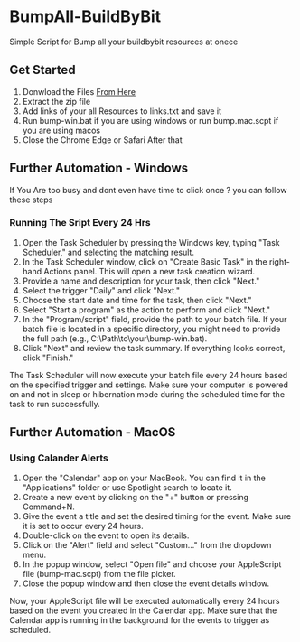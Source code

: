 # BumpAll-BuildByBit
Simple Script for Bump all your buildbybit resources at onece

## Get Started 
1. Donwload the Files [From Here](https://github.com/KASUNHapangama/BumpAll-BuildByBit/archive/refs/tags/0.0.1.zip)
2. Extract the zip file
3. Add links of your all Resources to links.txt and save it
4. Run bump-win.bat if you are using windows or run bump.mac.scpt if you are using macos
5. Close the Chrome Edge or Safari After that

## Further Automation - Windows
If You Are too busy and dont even have time to click once ? you can follow these steps

### Running The Sript Every 24 Hrs
1. Open the Task Scheduler by pressing the Windows key, typing "Task Scheduler," and selecting the matching result.
2. In the Task Scheduler window, click on "Create Basic Task" in the right-hand Actions panel. This will open a new task creation wizard.
3. Provide a name and description for your task, then click "Next."
4. Select the trigger "Daily" and click "Next."
5. Choose the start date and time for the task, then click "Next."
6. Select "Start a program" as the action to perform and click "Next."
7. In the "Program/script" field, provide the path to your batch file. If your batch file is located in a specific directory, you might need to provide the full path (e.g., C:\Path\to\your\bump-win.bat).
8. Click "Next" and review the task summary. If everything looks correct, click "Finish."

The Task Scheduler will now execute your batch file every 24 hours based on the specified trigger and settings. Make sure your computer is powered on and not in sleep or hibernation mode during the scheduled time for the task to run successfully.

## Further Automation - MacOS

### Using Calander Alerts
1. Open the "Calendar" app on your MacBook. You can find it in the "Applications" folder or use Spotlight search to locate it.
2. Create a new event by clicking on the "+" button or pressing Command+N.
3. Give the event a title and set the desired timing for the event. Make sure it is set to occur every 24 hours.
4. Double-click on the event to open its details.
5. Click on the "Alert" field and select "Custom..." from the dropdown menu.
6. In the popup window, select "Open file" and choose your AppleScript file (bump-mac.scpt) from the file picker.
7. Close the popup window and then close the event details window.

Now, your AppleScript file will be executed automatically every 24 hours based on the event you created in the Calendar app. Make sure that the Calendar app is running in the background for the events to trigger as scheduled.

